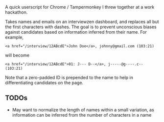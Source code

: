 A quick userscript for Chrome / Tampermonkey I threw together at a work hackathon.

Takes names and emails on an interviewzen dashboard, and replaces all but the first characters with dashes. The goal is to prevent unconscious biases against candidates based on information inferred from their name. For example,

`<a href="/interview/12ABcdE">John Doe</a>, johnny@gmail.com (103:21)`

will become

`<a href="/interview/12ABcdE">01: J--- D--</a>, j-----@g----.c-- (103:21)`

Note that a zero-padded ID is prepended to the name to help in differentiating candidates on the page.

## TODOs
- May want to normalize the length of names within a small variation, as information can be inferred from the number of characters in a name
